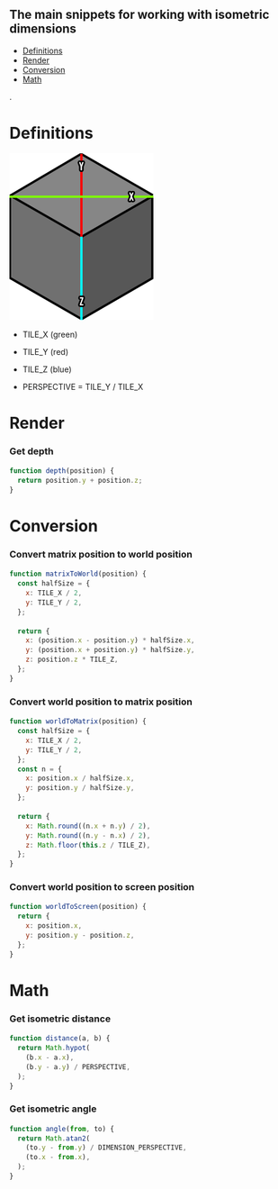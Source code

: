 ## The main snippets for working with isometric dimensions

* [Definitions](https://github.com/neki-dev/isometric-snippets?tab=readme-ov-file#definitions)
* [Render](https://github.com/neki-dev/isometric-snippets?tab=readme-ov-file#render)
* [Conversion](https://github.com/neki-dev/isometric-snippets?tab=readme-ov-file#conversion)
* [Math](https://github.com/neki-dev/isometric-snippets?tab=readme-ov-file#math)

.

# Definitions

![Cube](./cube.png)

* TILE_X (green)
* TILE_Y (red)
* TILE_Z (blue)

* PERSPECTIVE = TILE_Y / TILE_X

# Render

### Get depth
```js
function depth(position) {
  return position.y + position.z;
}
```

# Conversion

### Convert matrix position to world position
```js
function matrixToWorld(position) {
  const halfSize = {
    x: TILE_X / 2,
    y: TILE_Y / 2,
  };

  return {
    x: (position.x - position.y) * halfSize.x,
    y: (position.x + position.y) * halfSize.y,
    z: position.z * TILE_Z,
  };
}
```

### Convert world position to matrix position
```js
function worldToMatrix(position) {
  const halfSize = {
    x: TILE_X / 2,
    y: TILE_Y / 2,
  };
  const n = {
    x: position.x / halfSize.x,
    y: position.y / halfSize.y,
  };

  return {
    x: Math.round((n.x + n.y) / 2),
    y: Math.round((n.y - n.x) / 2),
    z: Math.floor(this.z / TILE_Z),
  };
}
```

### Convert world position to screen position
```js
function worldToScreen(position) {
  return {
    x: position.x,
    y: position.y - position.z,
  };
}
```

# Math

### Get isometric distance
```js
function distance(a, b) {
  return Math.hypot(
    (b.x - a.x),
    (b.y - a.y) / PERSPECTIVE,
  );
}
```

### Get isometric angle
```js
function angle(from, to) {
  return Math.atan2(
    (to.y - from.y) / DIMENSION_PERSPECTIVE,
    (to.x - from.x),
  );
}
```
